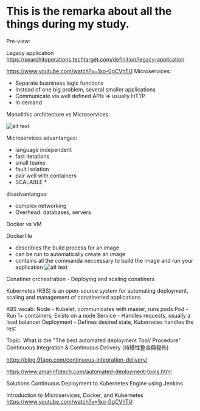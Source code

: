 # This is the remarka about all the things during my study.

Pre-view:

Legacy application
https://searchitoperations.techtarget.com/definition/legacy-application


https://www.youtube.com/watch?v=1xo-0gCVhTU
Microservices:
- Separate busniness logic functions
- Instead of one big problem, several smaller applications
- Communicate via well defined APIs => usually HTTP
- In demand

Monolithic architecture vs Microservices:

![alt text](https://res.cloudinary.com/practicaldev/image/fetch/s--seen3BGm--/c_limit%2Cf_auto%2Cfl_progressive%2Cq_auto%2Cw_880/https://user-images.githubusercontent.com/2697570/49395813-cd094980-f737-11e8-9e9a-6c20db5720c4.jpg)

Microservices advantanges:
- language independent
- fast itetations
- small teams
- fault isolation
- pair well with containers
- SCALABLE *

disadvantanges: 
- complex networking
- Overhead: databases, servers

Docker vs VM

Dockerfile
- describles the build process for an image
- can be run to automatically create an image
- contains all the commanda neccessary to build the image and run your application
![alt text](https://cdn-images-1.medium.com/max/2600/1*asSDJQpw1EQPFN-BqQSU0Q.png)


Conatiner orchestration - Deploying and scaling conatiners

Kubernetes (K8S)
is an open-source system for automating deployment, scaling and management of conatineried applications

K8S vocab:
Node - Kubelet, communicates with master, runs pods
Pod - Run 1+ containers, Exists on a node
Service - Handles requests, usually a load balancer
Deployment - Defines desired state, Kubernetes handles the rest

Topic: What is the "The best automated deployment Tool/ Procedure"
Continuous Integration & Continuous Delivery (持續性整合與發佈)

https://blog.91app.com/continuous-integration-delivery/

https://www.amarinfotech.com/automated-deployment-tools.html


Solutions
Continuous Deployment to Kubernetes Engine using Jenkins


Introduction to Microservices, Docker, and Kubernetes
https://www.youtube.com/watch?v=1xo-0gCVhTU

